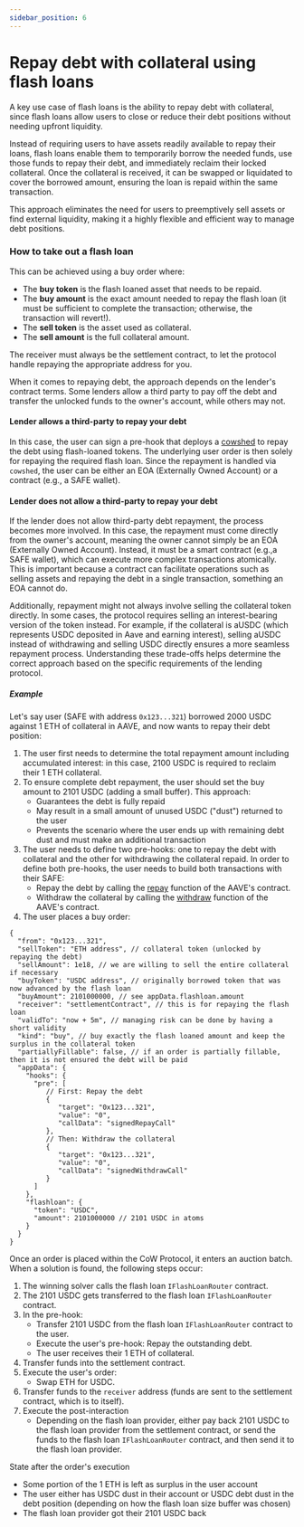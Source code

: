 ```yaml
---
sidebar_position: 6
---
```


# Repay debt with collateral using flash loans

A key use case of flash loans is the ability to repay debt with collateral, since flash loans allow users to close or reduce their debt positions without needing upfront liquidity.

Instead of requiring users to have assets readily available to repay their loans, flash loans enable them to temporarily borrow the needed funds, use those funds to repay their debt, and immediately reclaim their locked collateral. Once the collateral is received, it can be swapped or liquidated to cover the borrowed amount, ensuring the loan is repaid within the same transaction.

This approach eliminates the need for users to preemptively sell assets or find external liquidity, making it a highly flexible and efficient way to manage debt positions.

### How to take out a flash loan

This can be achieved using a buy order where:

- The **buy token** is the flash loaned asset that needs to be repaid.
- The **buy amount** is the exact amount needed to repay the flash loan (it must be sufficient to complete the transaction; otherwise, the transaction will revert!).
- The **sell token** is the asset used as collateral.
- The **sell amount** is the full collateral amount.

The receiver must always be the settlement contract, to let the protocol handle repaying the appropriate address for you.

When it comes to repaying debt, the approach depends on the lender's contract terms. Some lenders allow a third party to pay off the debt and transfer the unlocked funds to the owner's account, while others may not.

#### Lender allows a third-party to repay your debt

In this case, the user can sign a pre-hook that deploys a [cowshed](../../reference/sdks/cow-sdk/classes/CowShedHooks.md) to repay the debt using flash-loaned tokens. The underlying user order is then solely for repaying the required flash loan. Since the repayment is handled via `cowshed`, the user can be either an EOA (Externally Owned Account) or a contract (e.g., a SAFE wallet).

#### Lender does not allow a third-party to repay your debt

If the lender does not allow third-party debt repayment, the process becomes more involved. In this case, the repayment must come directly from the owner's account, meaning the owner cannot simply be an EOA (Externally Owned Account). Instead, it must be a smart contract (e.g.,a SAFE wallet), which can execute more complex transactions atomically. This is important because a contract can facilitate operations such as selling assets and repaying the debt in a single transaction, something an EOA cannot do.

Additionally, repayment might not always involve selling the collateral token directly. In some cases, the protocol requires selling an interest-bearing version of the token instead. For example, if the collateral is aUSDC (which represents USDC deposited in Aave and earning interest), selling aUSDC instead of withdrawing and selling USDC directly ensures a more seamless repayment process. Understanding these trade-offs helps determine the correct approach based on the specific requirements of the lending protocol.

##### Example

Let's say user (SAFE with address `0x123...321`) borrowed 2000 USDC against 1 ETH of collateral in AAVE, and now wants to repay their debt position:
1. The user first needs to determine the total repayment amount including accumulated interest: in this case, 2100 USDC is required to reclaim their 1 ETH collateral.
2. To ensure complete debt repayment, the user should set the buy amount to 2101 USDC (adding a small buffer). This approach:
   - Guarantees the debt is fully repaid
   - May result in a small amount of unused USDC ("dust") returned to the user
   - Prevents the scenario where the user ends up with remaining debt dust and must make an additional transaction
3. The user needs to define two pre-hooks: one to repay the debt with collateral and the other for withdrawing the collateral repaid. In order to define both pre-hooks, the user needs to build both transactions with their SAFE:
   - Repay the debt by calling the [repay](https://etherscan.io/address/0x87870Bca3F3fD6335C3F4ce8392D69350B4fA4E2#writeProxyContract#F17) function of the AAVE's contract.
   - Withdraw the collateral by calling the [withdraw](https://etherscan.io/address/0x87870Bca3F3fD6335C3F4ce8392D69350B4fA4E2#writeProxyContract#F33) function of the AAVE's contract.
4. The user places a buy order:

```json5
{
  "from": "0x123...321",
  "sellToken": "ETH address", // collateral token (unlocked by repaying the debt)
  "sellAmount": 1e18, // we are willing to sell the entire collateral if necessary
  "buyToken": "USDC address", // originally borrowed token that was now advanced by the flash loan
  "buyAmount": 2101000000, // see appData.flashloan.amount
  "receiver": "settlementContract", // this is for repaying the flash loan
  "validTo": "now + 5m", // managing risk can be done by having a short validity
  "kind": "buy", // buy exactly the flash loaned amount and keep the surplus in the collateral token
  "partiallyFillable": false, // if an order is partially fillable, then it is not ensured the debt will be paid
  "appData": {
    "hooks": {
      "pre": [
         // First: Repay the debt
         {
            "target": "0x123...321",
            "value": "0",
            "callData": "signedRepayCall"
         },
         // Then: Withdraw the collateral
         {
            "target": "0x123...321",
            "value": "0",
            "callData": "signedWithdrawCall"
         }
      ]
    },
    "flashloan": {
      "token": "USDC",
      "amount": 2101000000 // 2101 USDC in atoms
    }
  }
}
```

Once an order is placed within the CoW Protocol, it enters an auction batch. When a solution is found, the following steps occur:

1. The winning solver calls the flash loan `IFlashLoanRouter` contract.
2. The 2101 USDC gets transferred to the flash loan `IFlashLoanRouter` contract.
3. In the pre-hook:
    - Transfer 2101 USDC from the flash loan `IFlashLoanRouter` contract to the user.
    - Execute the user's pre-hook: Repay the outstanding debt.
    - The user receives their 1 ETH of collateral.
4. Transfer funds into the settlement contract.
5. Execute the user's order:
    - Swap ETH for USDC.
6. Transfer funds to the `receiver` address (funds are sent to the settlement contract, which is to itself).
7. Execute the post-interaction
    - Depending on the flash loan provider, either pay back 2101 USDC to the flash loan provider from the settlement contract, or send the funds to the flash loan `IFlashLoanRouter` contract, and then send it to the flash loan provider.

State after the order's execution

- Some portion of the 1 ETH is left as surplus in the user account
- The user either has USDC dust in their account or USDC debt dust in the debt position (depending on how the flash loan size buffer was chosen)
- The flash loan provider got their 2101 USDC back
